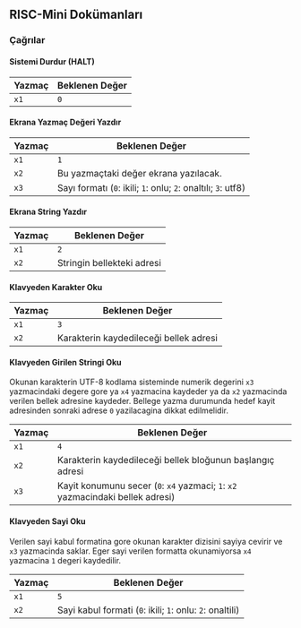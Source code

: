 ## RISC-Mini Dokümanları

### Çağrılar

#### Sistemi Durdur (HALT)

| Yazmaç | Beklenen Değer |
|--------|----------------|
| `x1`   | `0`            |

#### Ekrana Yazmaç Değeri Yazdır

| Yazmaç | Beklenen Değer                                                 |
|--------|----------------------------------------------------------------|
| `x1`   | `1`                                                            |
| `x2`   | Bu yazmaçtaki değer ekrana yazılacak.                          |
| `x3`   | Sayı formatı (`0`: ikili; `1`: onlu; `2`: onaltılı; `3`: utf8) |

#### Ekrana String Yazdır

| Yazmaç | Beklenen Değer             |
|--------|----------------------------|
| `x1`   | `2`                        |
| `x2`   | Stringin bellekteki adresi |

#### Klavyeden Karakter Oku

| Yazmaç | Beklenen Değer                         |
|--------|----------------------------------------|
| `x1`   | `3`                                    |
| `x2`   | Karakterin kaydedileceği bellek adresi |

#### Klavyeden Girilen Stringi Oku

Okunan karakterin UTF-8 kodlama sisteminde numerik degerini `x3` yazmacindaki degere gore ya `x4` yazmacina kaydeder ya da `x2` yazmacinda verilen bellek adresine kaydeder. Bellege yazma durumunda hedef kayit adresinden sonraki adrese `0` yazilacagina dikkat edilmelidir.

| Yazmaç | Beklenen Değer                                                                |
|--------|-------------------------------------------------------------------------------|
| `x1`   | `4`                                                                           |
| `x2`   | Karakterin kaydedileceği bellek bloğunun başlangıç adresi                     |
| `x3`   | Kayit konumunu secer (`0`: `x4` yazmaci; `1`: `x2` yazmacindaki bellek adresi)|

#### Klavyeden Sayi Oku

Verilen sayi kabul formatina gore okunan karakter dizisini sayiya cevirir ve `x3` yazmacinda saklar. Eger sayi verilen formatta okunamiyorsa `x4` yazmacina `1` degeri kaydedilir.

| Yazmaç | Beklenen Değer                                            |
|--------|-----------------------------------------------------------|
| `x1`   | `5`                                                       |
| `x2`   | Sayi kabul formati (`0`: ikili; `1`: onlu: `2`: onaltili) |

